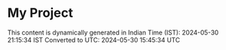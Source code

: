 # My Project

This content is dynamically generated in Indian Time (IST): 2024-05-30 21:15:34 IST
Converted to UTC: 2024-05-30 15:45:34 UTC
